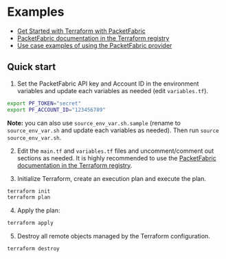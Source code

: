 # Examples

- [Get Started with Terraform with PacketFabric](https://docs.packetfabric.com/api/terraform/)
- [PacketFabric documentation in the Terraform registry](https://registry.terraform.io/providers/PacketFabric/packetfabric/latest/docs)
- [Use case examples of using the PacketFabric provider](./use-cases)

## Quick start

1. Set the PacketFabric API key and Account ID in the environment variables and update each variables as needed (edit ``variables.tf``).

```sh
export PF_TOKEN="secret"
export PF_ACCOUNT_ID="123456789"
```

**Note:** you can also use ``source_env_var.sh.sample`` (rename to ``source_env_var.sh`` and update each variables as needed). Then run ``source source_env_var.sh``.

2. Edit the ``main.tf`` and ``variables.tf`` files and uncomment/comment out sections as needed. It is highly recommended to use the [PacketFabric documentation in the Terraform registry](https://registry.terraform.io/providers/PacketFabric/packetfabric/latest/docs).

3. Initialize Terraform, create an execution plan and execute the plan.

```sh
terraform init
terraform plan
```

4. Apply the plan:

```sh
terraform apply
```

5. Destroy all remote objects managed by the Terraform configuration.

```sh
terraform destroy
```